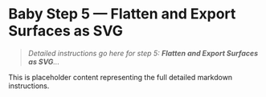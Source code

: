 # Baby Step 5 — Flatten and Export Surfaces as SVG

> *Detailed instructions go here for step 5: **Flatten and Export Surfaces as SVG**...*

This is placeholder content representing the full detailed markdown instructions.

